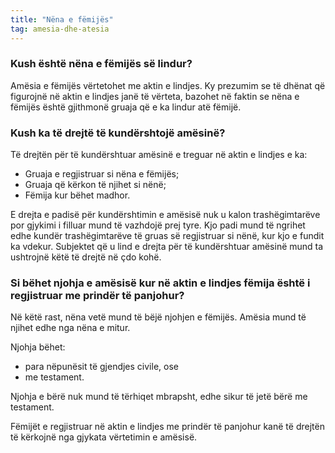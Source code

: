 ```yaml
---
title: "Nëna e fëmijës"
tag: amesia-dhe-atesia
---
```


### Kush është nëna e fëmijës së lindur?

Amësia e fëmijës vërtetohet me aktin e lindjes. Ky prezumim se të dhënat që figurojnë në aktin e lindjes janë të vërteta, bazohet në faktin se nëna e fëmijës është gjithmonë gruaja që e ka lindur atë fëmijë.

### Kush ka të drejtë të kundërshtojë amësinë?

Të drejtën për të kundërshtuar amësinë e treguar në aktin e lindjes e ka:

* Gruaja e regjistruar si nëna e fëmijës;
* Gruaja që kërkon të njihet si nënë;
* Fëmija kur bëhet madhor.

E drejta e padisë për kundërshtimin e amësisë nuk u kalon trashëgimtarëve por gjykimi i filluar mund të vazhdojë prej tyre. Kjo padi mund të ngrihet edhe kundër trashëgimtarëve të gruas së regjistruar si nënë, kur kjo e fundit ka vdekur. Subjektet që u lind e drejta për të kundërshtuar amësinë mund ta ushtrojnë këtë të drejtë në çdo kohë.

### Si bëhet njohja e amësisë kur në aktin e lindjes fëmija është i regjistruar me prindër të panjohur?

Në këtë rast, nëna vetë mund të bëjë njohjen e fëmijës. Amësia mund të njihet edhe nga nëna e mitur.

Njohja bëhet:

* para nëpunësit të gjendjes civile, ose
* me testament.

Njohja e bërë nuk mund të tërhiqet mbrapsht, edhe sikur të jetë bërë me testament.

Fëmijët e regjistruar në aktin e lindjes me prindër të panjohur kanë të drejtën të kërkojnë nga gjykata vërtetimin e amësisë.
